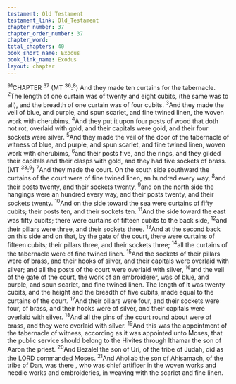```yaml
---
testament: Old Testament
testament_link: Old_Testament
chapter_number: 37
chapter_order_number: 37
chapter_word: 
total_chapters: 40
book_short_name: Exodus
book_link_name: Exodus
layout: chapter
---
```

<sup>91</sup>CHAPTER <sup>37</sup> (MT <sup>36</sup>:<sup>8</sup>)
And they made ten curtains for the tabernacle. <sup>2</sup>The length of one curtain was of
twenty and eight cubits, (the same was to all), and the breadth of one curtain was of
four cubits. <sup>3</sup>And they made the veil of blue, and purple, and spun scarlet, and fine
twined linen, the woven work with cherubims. <sup>4</sup>And they put it upon four posts of wood
that doth not rot, overlaid with gold, and their capitals were gold, and their four sockets
were silver. <sup>5</sup>And they made the veil of the door of the tabernacle of witness of blue, and
purple, and spun scarlet, and fine twined linen, woven work with cherubims, <sup>6</sup>and their
posts five, and the rings, and they gilded their capitals and their clasps with gold, and
they had five sockets of brass. 
(MT <sup>38</sup>:<sup>9</sup>) <sup>7</sup>And they made the court. On the south side southward the
curtains of the court were of fine twined linen, an hundred every way, <sup>8</sup>and their posts
twenty, and their sockets twenty, <sup>9</sup>and on the north side the hangings were an hundred
every way, and their posts twenty, and their sockets twenty. <sup>10</sup>And on the side toward
the sea were curtains of fifty cubits; their posts ten, and their sockets ten. <sup>11</sup>And the
side toward the east was fifty cubits; there were curtains of fifteen cubits to the back
side, <sup>12</sup>and their pillars were three, and their sockets three. <sup>13</sup>And at the second back
on this side and on that, by the gate of the court, there were curtains of fifteen cubits;
their pillars three, and their sockets three; <sup>14</sup>all the curtains of the tabernacle were of
fine twined linen. <sup>15</sup>And the sockets of their pillars were of brass, and their hooks of
silver, and their capitals were overlaid with silver; and all the posts of the court were
overlaid with silver, <sup>16</sup>and the veil of the gate of the court, the work of an embroiderer,
was of blue, and purple, and spun scarlet, and fine twined linen. The length of it was
twenty cubits, and the height and the breadth of five cubits, made equal to the curtains
of the court. <sup>17</sup>And their pillars were four, and their sockets were four, of brass, and
their hooks were of silver, and their capitals were overlaid with silver. <sup>18</sup>And all the pins
of the court round about were of brass, and they were overlaid with silver. 
<sup>19</sup>And this was the appointment of the tabernacle of witness, according as it
was appointed unto Moses, that the public service should belong to the Hivites through
Ithamar the son of Aaron the priest. <sup>20</sup>And Bezalel the son of Uri, of the tribe of Judah,
did as the LORD commanded Moses. <sup>21</sup>And Aholiab the son of Ahisamach, of the tribe
of Dan, was there , who was chief artificer in the woven works and needle works and
embroideries, in weaving with the scarlet and fine linen.